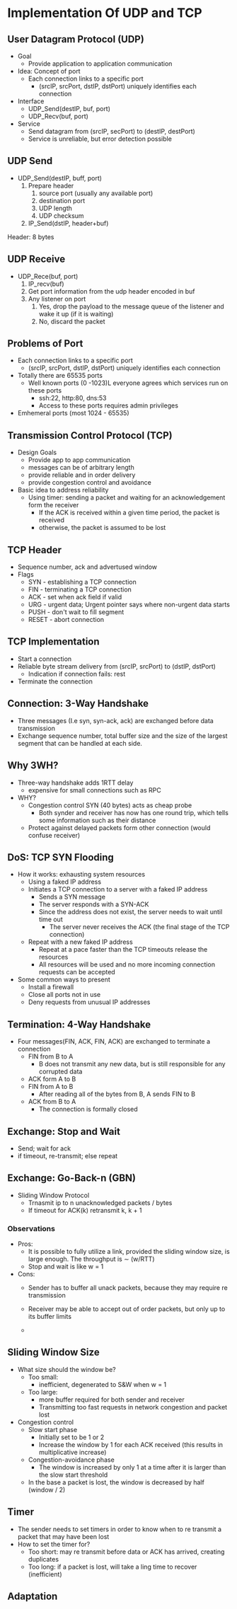 # Implementation Of UDP and TCP

## User Datagram Protocol (UDP)

- Goal 
	- Provide application to application communication 
- Idea: Concept of port 
	- Each connection links to a specific port 
		- (srcIP, srcPort, dstIP, dstPort) uniquely identifies each connection 
- Interface 
	- UDP_Send(destIP, buf, port)
	- UDP_Recv(buf, port)
- Service 
	- Send datagram from (srcIP, secPort) to (destIP, destPort)
	- Service is unreliable, but error detection possible 

## UDP Send

- UDP_Send(destIP, buff, port)
	1. Prepare header
		1. source port (usually any available port)
		2. destination port
		3. UDP length
		4. UDP checksum
	2. IP_Send(dstIP, header+buf)

Header: 8 bytes 

## UDP Receive

- UDP_Rece(buf, port)
	1. IP_recv(buf)
	2. Get port information from the udp header encoded in buf
	3. Any listener on port
		1. Yes, drop the payload to the message queue of the listener and wake it up (if it is waiting) 
		2. No, discard the packet 

## Problems of Port 

- Each connection links to a specific port
	- (srcIP, srcPort, dstIP, dstPort) uniquely identifies each connection 
- Totally there are 65535 ports
	- Well known ports (0 -1023)L everyone agrees which services run on these ports
		- ssh:22, http:80, dns:53
		- Access to these ports requires admin privileges 
- Emhemeral ports (most 1024 - 65535) 

## Transmission Control Protocol (TCP)

- Design Goals 
	- Provide app to app communication 
	- messages can be of arbitrary length 
	- provide reliable and in order delivery 
	- provide congestion control and avoidance 
- Basic idea to address reliability 
	- Using timer: sending a packet and waiting for an acknowledgement form the receiver 
		- If the ACK is received within a given time period, the packet is received 
		- otherwise, the packet is assumed to be lost 

## TCP Header 

- Sequence number, ack and advertused window 
- Flags
	- SYN - establishing a TCP connection 
	- FIN - terminating a TCP connection 
	- ACK - set when ack field if valid 
	- URG - urgent data; Urgent pointer says where non-urgent data starts 
	- PUSH - don't wait to fill segment 
	- RESET - abort connection 

## TCP Implementation 

- Start a connection 
- Reliable byte stream delivery from (srcIP, srcPort) to (dstIP, dstPort)
	- Indication if connection fails: rest
- Terminate the connection 


## Connection: 3-Way Handshake 

- Three messages (I.e syn, syn-ack, ack) are exchanged before data transmission 
- Exchange sequence number, total buffer size and the size of the largest segment that can be handled at each side. 


## Why 3WH? 

- Three-way handshake adds 1RTT delay 
	- expensive for small connections such as RPC
- WHY?
	- Congestion control SYN (40 bytes) acts as cheap probe 
		- Both synder and receiver has now has one round trip, which tells some information such as their distance 
	- Protect against delayed packets form other connection (would confuse receiver) 


## DoS: TCP SYN Flooding 

- How it works: exhausting system resources
	- Using a faked IP address
	- Initiates a TCP connection to a server with a faked IP address
		- Sends a SYN message
		- The server responds with a SYN-ACK
		- Since the address does not exist, the server needs to wait until time out 
			- The server never receives the ACK (the final stage of the TCP connection) 
	- Repeat with a new faked IP address 
		- Repeat at a pace faster than the TCP timeouts release the resources 
		- All resources will be used and no more incoming connection requests can be accepted 
- Some common ways to present 
	- Install a firewall
	- Close all ports not in use 
	- Deny requests from unusual IP addresses 

## Termination: 4-Way Handshake 

- Four messages(FIN, ACK, FIN, ACK) are exchanged to terminate a connection
	- FIN from B to A
		- B does not transmit any new data, but is still responsible for any corrupted data 
	- ACK form A to B
	- FIN from A to B
		- After reading all of the bytes from B, A sends FIN to B
	- ACK from B to A 
		- The connection is formally closed 

## Exchange: Stop and Wait

- Send; wait for ack
- if timeout, re-transmit; else repeat 

## Exchange: Go-Back-n (GBN)

- Sliding Window Protocol
	- Trnasmit ip to n unacknowledged packets / bytes 
	- If timeout for ACK(k) retransmit k, k + 1


### Observations 

- Pros:
	- It is possible to fully utilize a link, provided the sliding window size, is large enough. The throughput is $\sim$  (w/RTT)
	- Stop and wait is like w = 1
- Cons:
	- Sender has to buffer all unack packets, because they may require re transmission 
	- Receiver may be able to accept out of order packets, but only up to its buffer limits 


	- 
## Sliding Window Size 

- What size should the window be? 
	- Too small:
		- inefficient, degenerated to S&W when w = 1
	- Too large:
		- more buffer required for both sender and receiver 
		- Transmitting too fast requests in network congestion and packet lost 
- Congestion control 
	- Slow start phase 
		- Initially set to be 1 or 2
		- Increase the window by 1 for each ACK received (this results in multiplicative increase) 
	- Congestion-avoidance phase 
		- The window is increased by only 1 at a time after it is larger than the slow start threshold 
	- In the base a packet is lost, the window is decreased by half  (window / 2)

## Timer 

- The sender needs to set timers in order to know when to re transmit a packet that may have been lost 
- How  to set the timer for? 
	- Too short: may re transmit before data or ACK has arrived, creating duplicates 
	- Too long: if a packet is lost, will take a ling time to recover (inefficient)

## Adaptation 

